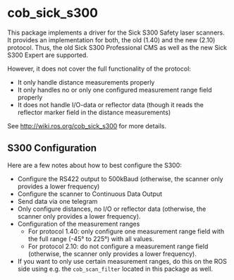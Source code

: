 # cob_sick_s300
This package implements a driver for the Sick S300 Safety laser scanners.
It provides an implementation for both, the old (1.40) and the new (2.10) protocol.
Thus, the old Sick S300 Professional CMS as well as the new Sick S300 Expert are supported.

However, it does not cover the full functionality of the protocol:
- It only handle distance measurements properly
- It only handles no or only one configured measurement range field properly
- It does not handle I/O-data or reflector data
(though it reads the reflector marker field in the distance measurements)

See http://wiki.ros.org/cob_sick_s300 for more details.

## S300 Configuration
Here are a few notes about how to best configure the S300:
- Configure the RS422 output to 500kBaud (otherwise, the scanner only provides a lower frequency)
- Configure the scanner to Continuous Data Output
- Send data via one telegram
- Only configure distances, no I/O or reflector data (otherwise, the scanner only provides a lower frequency).
- Configuration of the measurement ranges
    - For protocol 1.40: only configure one measurement range field with the full range (-45° to 225°) with all values.
    - For protocol 2.10: do not configure a measurement range field
      (otherwise, the scanner only provides a lower frequency).
- If you want to only use certain measurement ranges, do this on the ROS side using e.g. the `cob_scan_filter`
located in this package as well.
